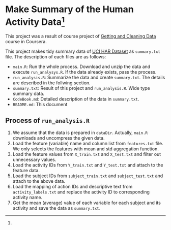 Make Summary of the Human Activity Data[^*]
===========================================

[^*]:
This project was a result of course project of
[Getting and Cleaning Data](https://www.coursera.org/course/getdata)
course in Coursera.

This project makes tidy summary data of
[UCI HAR Dataset](http://archive.ics.uci.edu/ml/datasets/Human+Activity+Recognition+Using+Smartphones) as `summary.txt` file.
The description of each files are as follows:

 * `main.R`: Run the whole process. Download and unzip the data
   and execute `run_analysys.R`. If the data already exists, pass the process.
 * `run_analysis.R`: Summarize the data and create `summary.txt`.
   The details are described in the follwing section.
 * `summary.txt`: Result of this project and `run_analysis.R`.
   Wide type summary data.
 * `CodeBook.md`: Detailed description of the data in `summary.txt`.
 * `README.md`: This document

Process of `run_analysis.R`
---------------------------
 1. We assume that the data is prepared in `dataDir`.
    Actually, `main.R` downloads and uncompress the given data.
 2. Load the feature (variable) name and column list from `features.txt` file.
    We only selects the features with mean and std aggregation function.
 3. Load the feature values from `X_train.txt` and `X_test.txt`
    and filter out unnecessary values.
 4. Load the activity IDs from `Y_train.txt` and `Y_test.txt`
    and attach to the feature data.
 5. Load the subject IDs from `subject_train.txt` and `subject_test.txt`
    and attach to the above data.
 6. Load the mapping of action IDs and descriptive text
    from `activity_labels.txt` and replace the activity ID to corresponding
    activity name.
 7. Get the mean (average) value of each variable
    for each subject and its activity and save the data as `summary.txt`.
